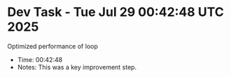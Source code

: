 # Dev Task - Tue Jul 29 00:42:48 UTC 2025
Optimized performance of loop
- Time: 00:42:48
- Notes: This was a key improvement step.
